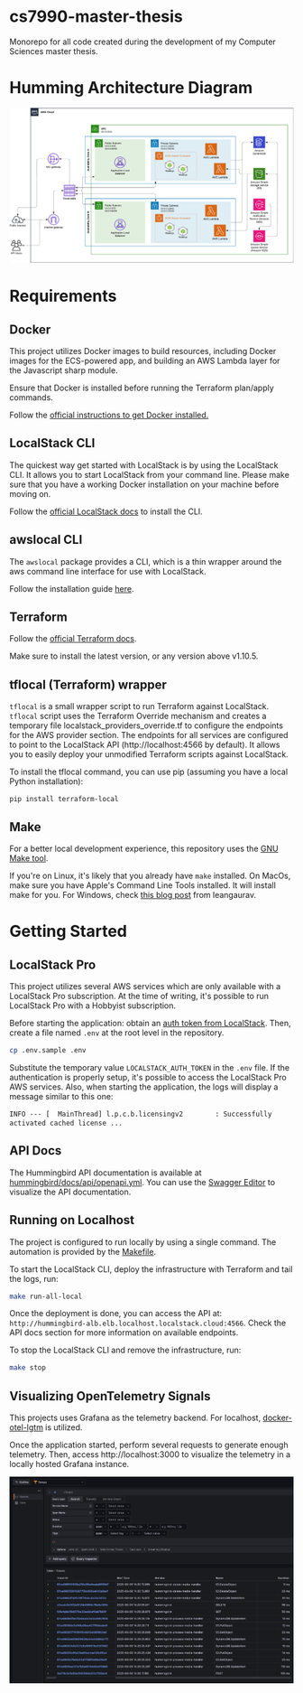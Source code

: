 # cs7990-master-thesis

Monorepo for all code created during the development of my Computer Sciences master thesis.

# Humming Architecture Diagram

![An architecture diagram depicting the AWS services used in the Hummingbird application.](images/hummingbird-architecture-diagram.png)

# Requirements

## Docker

This project utilizes Docker images to build resources, including Docker images for the ECS-powered app, and building an
AWS Lambda layer for the Javascript sharp module.

Ensure that Docker is installed before running the Terraform plan/apply commands.

Follow the [official instructions to get Docker installed.](https://docs.docker.com/engine/install/)

## LocalStack CLI

The quickest way get started with LocalStack is by using the LocalStack CLI. It allows you to start LocalStack from your
command line. Please make sure that you have a working Docker installation on your machine before moving on.

Follow the [official LocalStack docs](https://docs.localstack.cloud/getting-started/installation/) to install the CLI.

## awslocal CLI

The `awslocal` package provides a CLI, which is a thin wrapper around the aws command line interface for use with
LocalStack.

Follow the installation guide [here](https://github.com/localstack/awscli-local?tab=readme-ov-file#installation).

## Terraform

Follow the [official Terraform docs](https://developer.hashicorp.com/terraform/install).

Make sure to install the latest version, or any version above v1.10.5.

## tflocal (Terraform) wrapper

`tflocal` is a small wrapper script to run Terraform against LocalStack. `tflocal` script uses the Terraform Override
mechanism and creates a temporary file localstack_providers_override.tf to configure the endpoints for the AWS provider
section. The endpoints for all services are configured to point to the LocalStack API (http://localhost:4566 by
default). It allows you to easily deploy your unmodified Terraform scripts against LocalStack.

To install the tflocal command, you can use pip (assuming you have a local Python installation):

```shell
pip install terraform-local
```

## Make

For a better local development experience, this repository uses the [GNU Make tool](https://www.gnu.org/software/make).

If you're on Linux, it's likely that you already have `make` installed.
On MacOs, make sure you have Apple's Command Line Tools installed. It will install make for you.
For Windows, check [this blog post](https://leangaurav.medium.com/how-to-setup-install-gnu-make-on-windows-324480f1da69)
from leangaurav.

# Getting Started

## LocalStack Pro

This project utilizes several AWS services which are only available with a LocalStack Pro subscription. At the time of
writing, it's possible to run LocalStack Pro with a Hobbyist subscription.

Before starting the application: obtain
an [auth token from LocalStack](https://docs.localstack.cloud/getting-started/auth-token/). Then, create a file named
`.env` at the root level in the repository.

```sh
cp .env.sample .env
```

Substitute the temporary value `LOCALSTACK_AUTH_TOKEN` in the `.env` file. If the authentication is properly setup, it's
possible to access the LocalStack Pro AWS services. Also, when starting the application, the logs will display a message
similar to this one:

```
INFO --- [  MainThread] l.p.c.b.licensingv2        : Successfully activated cached license ...
```

## API Docs

The Hummingbird API documentation is available
at [hummingbird/docs/api/openapi.yml](./hummingbird/docs/api/openapi.yml). You can use
the [Swagger Editor](https://editor.swagger.io/) to visualize the API documentation.

## Running on Localhost

The project is configured to run locally by using a single command. The automation is provided by
the [Makefile](./Makefile).

To start the LocalStack CLI, deploy the infrastructure with Terraform and tail the logs, run:

```sh
make run-all-local
```

Once the deployment is done, you can access the API at: `http://hummingbird-alb.elb.localhost.localstack.cloud:4566`.
Check the API docs section for more information on available endpoints.

To stop the LocalStack CLI and remove the infrastructure, run:

```sh
make stop
```

## Visualizing OpenTelemetry Signals

This projects uses Grafana as the telemetry backend. For
localhost, [docker-otel-lgtm](https://github.com/grafana/docker-otel-lgtm) is utilized.

Once the application started, perform several requests to generate enough telemetry. Then, access http://localhost:3000
to visualize the telemetry in a locally hosted Grafana instance.

![An screenshot from the Grafana UI showing a table with OpenTelemetry traces.](images/grafana-traces-screenshot.png)
